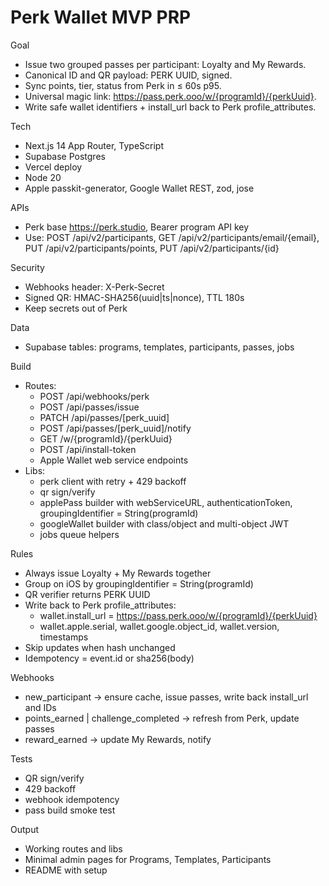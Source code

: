 # Perk Wallet MVP PRP

Goal
- Issue two grouped passes per participant: Loyalty and My Rewards.
- Canonical ID and QR payload: PERK UUID, signed.
- Sync points, tier, status from Perk in ≤ 60s p95.
- Universal magic link: https://pass.perk.ooo/w/{programId}/{perkUuid}.
- Write safe wallet identifiers + install_url back to Perk profile_attributes.

Tech
- Next.js 14 App Router, TypeScript
- Supabase Postgres
- Vercel deploy
- Node 20
- Apple passkit-generator, Google Wallet REST, zod, jose

APIs
- Perk base https://perk.studio, Bearer program API key
- Use: POST /api/v2/participants, GET /api/v2/participants/email/{email}, PUT /api/v2/participants/points, PUT /api/v2/participants/{id}

Security
- Webhooks header: X-Perk-Secret
- Signed QR: HMAC-SHA256(uuid|ts|nonce), TTL 180s
- Keep secrets out of Perk

Data
- Supabase tables: programs, templates, participants, passes, jobs

Build
- Routes:
  - POST /api/webhooks/perk
  - POST /api/passes/issue
  - PATCH /api/passes/[perk_uuid]
  - POST /api/passes/[perk_uuid]/notify
  - GET /w/{programId}/{perkUuid}
  - POST /api/install-token
  - Apple Wallet web service endpoints
- Libs:
  - perk client with retry + 429 backoff
  - qr sign/verify
  - applePass builder with webServiceURL, authenticationToken, groupingIdentifier = String(programId)
  - googleWallet builder with class/object and multi-object JWT
  - jobs queue helpers

Rules
- Always issue Loyalty + My Rewards together
- Group on iOS by groupingIdentifier = String(programId)
- QR verifier returns PERK UUID
- Write back to Perk profile_attributes:
  - wallet.install_url = https://pass.perk.ooo/w/{programId}/{perkUuid}
  - wallet.apple.serial, wallet.google.object_id, wallet.version, timestamps
- Skip updates when hash unchanged
- Idempotency = event.id or sha256(body)

Webhooks
- new_participant → ensure cache, issue passes, write back install_url and IDs
- points_earned | challenge_completed → refresh from Perk, update passes
- reward_earned → update My Rewards, notify

Tests
- QR sign/verify
- 429 backoff
- webhook idempotency
- pass build smoke test

Output
- Working routes and libs
- Minimal admin pages for Programs, Templates, Participants
- README with setup
